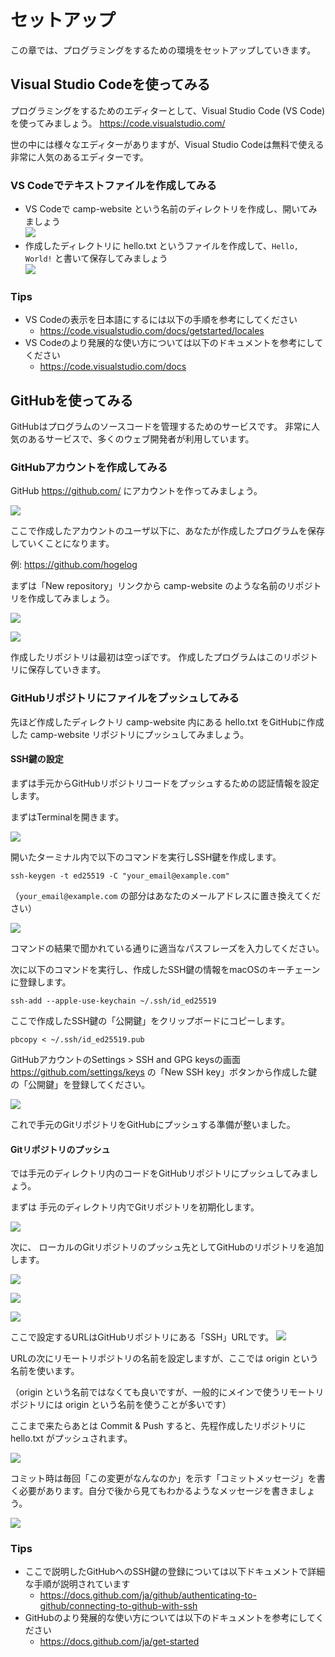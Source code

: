# セットアップ

この章では、プログラミングをするための環境をセットアップしていきます。

## Visual Studio Codeを使ってみる
プログラミングをするためのエディターとして、Visual Studio Code (VS Code) を使ってみましょう。
<https://code.visualstudio.com/>

世の中には様々なエディターがありますが、Visual Studio Codeは無料で使える非常に人気のあるエディターです。

### VS Codeでテキストファイルを作成してみる
- VS Codeで camp-website という名前のディレクトリを作成し、開いてみましょう  
  ![](images/01-setup-open-directory.png)
- 作成したディレクトリに hello.txt というファイルを作成して、`Hello, World!` と書いて保存してみましょう  
  ![](images/01-setup-hello.png)

### Tips
- VS Codeの表示を日本語にするには以下の手順を参考にしてください
  - <https://code.visualstudio.com/docs/getstarted/locales>
- VS Codeのより発展的な使い方については以下のドキュメントを参考にしてください
  - <https://code.visualstudio.com/docs>

## GitHubを使ってみる
GitHubはプログラムのソースコードを管理するためのサービスです。
非常に人気のあるサービスで、多くのウェブ開発者が利用しています。

### GitHubアカウントを作成してみる
GitHub <https://github.com/> にアカウントを作ってみましょう。

![](images/01-setup-github-signup.png)

ここで作成したアカウントのユーザ以下に、あなたが作成したプログラムを保存していくことになります。

例: <https://github.com/hogelog>

まずは「New repository」リンクから camp-website のような名前のリポジトリを作成してみましょう。

![](images/01-setup-github-new-repo-link.png)

![](images/01-setup-github-new-repo.png)

作成したリポジトリは最初は空っぽです。
作成したプログラムはこのリポジトリに保存していきます。

### GitHubリポジトリにファイルをプッシュしてみる

先ほど作成したディレクトリ camp-website 内にある hello.txt をGitHubに作成した camp-website リポジトリにプッシュしてみましょう。

#### SSH鍵の設定
まずは手元からGitHubリポジトリコードをプッシュするための認証情報を設定します。

まずはTerminalを開きます。

![](images/01-setup-new-terminal.png)

開いたターミナル内で以下のコマンドを実行しSSH鍵を作成します。

```
ssh-keygen -t ed25519 -C "your_email@example.com"
```

（`your_email@example.com` の部分はあなたのメールアドレスに置き換えてください）

![](images/01-setup-terminal.png)

コマンドの結果で聞かれている通りに適当なパスフレーズを入力してください。

次に以下のコマンドを実行し、作成したSSH鍵の情報をmacOSのキーチェーンに登録します。

```
ssh-add --apple-use-keychain ~/.ssh/id_ed25519
```

ここで作成したSSH鍵の「公開鍵」をクリップボードにコピーします。

```
pbcopy < ~/.ssh/id_ed25519.pub
```

GitHubアカウントのSettings > SSH and GPG keysの画面 <https://github.com/settings/keys> の「New SSH key」ボタンから作成した鍵の「公開鍵」を登録してください。

![](images/01-setup-new-ssh-key.png)


これで手元のGitリポジトリをGitHubにプッシュする準備が整いました。

#### Gitリポジトリのプッシュ
では手元のディレクトリ内のコードをGitHubリポジトリにプッシュしてみましょう。

まずは 手元のディレクトリ内でGitリポジトリを初期化します。

![](images/01-setup-init-repo.png)

次に、 ローカルのGitリポジトリのプッシュ先としてGitHubのリポジトリを追加します。

![](images/01-setup-git-add-remote.png)

![](images/01-setup-git-add-remote-url.png)

![](images/01-setup-git-add-remote-name.png)

ここで設定するURLはGitHubリポジトリにある「SSH」URLです。
![](images/01-setup-git-ssh-url.png)

URLの次にリモートリポジトリの名前を設定しますが、ここでは origin という名前を使います。

（origin という名前ではなくても良いですが、一般的にメインで使うリモートリポジトリには origin という名前を使うことが多いです）

ここまで来たらあとは Commit & Push すると、先程作成したリポジトリに hello.txt がプッシュされます。

![](images/01-setup-commit-and-push.png)

コミット時は毎回「この変更がなんなのか」を示す「コミットメッセージ」を書く必要があります。自分で後から見てもわかるようなメッセージを書きましょう。

![](images/01-setup-commit-message.png)

### Tips
- ここで説明したGitHubへのSSH鍵の登録については以下ドキュメントで詳細な手順が説明されています
  - <https://docs.github.com/ja/github/authenticating-to-github/connecting-to-github-with-ssh>
- GitHubのより発展的な使い方については以下のドキュメントを参考にしてください
  - <https://docs.github.com/ja/get-started>
